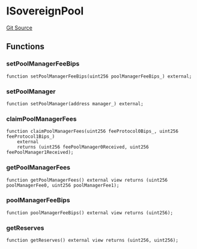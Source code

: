 # ISovereignPool
[Git Source](https://github.com/ArrakisFinance/arrakis-modular/blob/main/src/interfaces/ISovereignPool.sol)


## Functions
### setPoolManagerFeeBips


```solidity
function setPoolManagerFeeBips(uint256 poolManagerFeeBips_) external;
```

### setPoolManager


```solidity
function setPoolManager(address manager_) external;
```

### claimPoolManagerFees


```solidity
function claimPoolManagerFees(uint256 feeProtocol0Bips_, uint256 feeProtocol1Bips_)
    external
    returns (uint256 feePoolManager0Received, uint256 feePoolManager1Received);
```

### getPoolManagerFees


```solidity
function getPoolManagerFees() external view returns (uint256 poolManagerFee0, uint256 poolManagerFee1);
```

### poolManagerFeeBips


```solidity
function poolManagerFeeBips() external view returns (uint256);
```

### getReserves


```solidity
function getReserves() external view returns (uint256, uint256);
```

